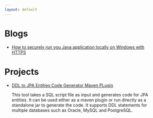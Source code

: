 ```yaml
---
layout: default
---
```


# Blogs

*   [How to securely run you Java application locally on Windows with HTTPS](./blogs/spring-boot-local-https.html)

# Projects

*   [DDL to JPA Entities Code Generator Maven PLugin](https://github.com/ngbsn/sqlscript2jpa-codegen)

    This tool takes a SQL script file as input and generates code for JPA entities. It can be used either as a maven plugin
    or run directly as a standalone jar to generate the code. It supports DDL statements for multiple databases such as Oracle, MySQL and PostgreSQL.
